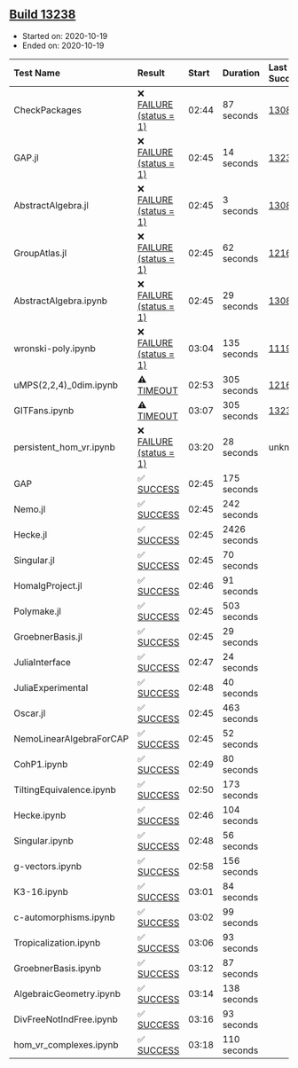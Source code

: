 ## [Build 13238](https://oscarci.mathematik.uni-kl.de/job/oscar/13238/)

* Started on: 2020-10-19
* Ended on: 2020-10-19

| Test Name    | Result | Start | Duration | Last Success | First Failure |
|:-------------|:-------|:------|:---------|:-------------|:--------------|
| CheckPackages | ❌ [FAILURE (status = 1)](https://oscarci.mathematik.uni-kl.de/job/oscar/13238/artifact/logs/build-13238/CheckPackages.log) | 02:44 | 87 seconds | [13085](https://oscarci.mathematik.uni-kl.de/job/oscar/13085/) | [13086](https://oscarci.mathematik.uni-kl.de/job/oscar/13086/) |
| GAP.jl | ❌ [FAILURE (status = 1)](https://oscarci.mathematik.uni-kl.de/job/oscar/13238/artifact/logs/build-13238/GAP.jl.log) | 02:45 | 14 seconds | [13236](https://oscarci.mathematik.uni-kl.de/job/oscar/13236/) | [13237](https://oscarci.mathematik.uni-kl.de/job/oscar/13237/) |
| AbstractAlgebra.jl | ❌ [FAILURE (status = 1)](https://oscarci.mathematik.uni-kl.de/job/oscar/13238/artifact/logs/build-13238/AbstractAlgebra.jl.log) | 02:45 | 3 seconds | [13085](https://oscarci.mathematik.uni-kl.de/job/oscar/13085/) | [13086](https://oscarci.mathematik.uni-kl.de/job/oscar/13086/) |
| GroupAtlas.jl | ❌ [FAILURE (status = 1)](https://oscarci.mathematik.uni-kl.de/job/oscar/13238/artifact/logs/build-13238/GroupAtlas.jl.log) | 02:45 | 62 seconds | [12167](https://oscarci.mathematik.uni-kl.de/job/oscar/12167/) | [12168](https://oscarci.mathematik.uni-kl.de/job/oscar/12168/) |
| AbstractAlgebra.ipynb | ❌ [FAILURE (status = 1)](https://oscarci.mathematik.uni-kl.de/job/oscar/13238/artifact/logs/build-13238/AbstractAlgebra.ipynb.log) | 02:45 | 29 seconds | [13085](https://oscarci.mathematik.uni-kl.de/job/oscar/13085/) | [13086](https://oscarci.mathematik.uni-kl.de/job/oscar/13086/) |
| wronski-poly.ipynb | ❌ [FAILURE (status = 1)](https://oscarci.mathematik.uni-kl.de/job/oscar/13238/artifact/logs/build-13238/wronski-poly.ipynb.log) | 03:04 | 135 seconds | [11192](https://oscarci.mathematik.uni-kl.de/job/oscar/11192/) | [11193](https://oscarci.mathematik.uni-kl.de/job/oscar/11193/) |
| uMPS(2,2,4)_0dim.ipynb | ⚠ [TIMEOUT](https://oscarci.mathematik.uni-kl.de/job/oscar/13238/artifact/logs/build-13238/uMPS-2-2-4-_0dim.ipynb.log) | 02:53 | 305 seconds | [12167](https://oscarci.mathematik.uni-kl.de/job/oscar/12167/) | [12168](https://oscarci.mathematik.uni-kl.de/job/oscar/12168/) |
| GITFans.ipynb | ⚠ [TIMEOUT](https://oscarci.mathematik.uni-kl.de/job/oscar/13238/artifact/logs/build-13238/GITFans.ipynb.log) | 03:07 | 305 seconds | [13234](https://oscarci.mathematik.uni-kl.de/job/oscar/13234/) | [13235](https://oscarci.mathematik.uni-kl.de/job/oscar/13235/) |
| persistent_hom_vr.ipynb | ❌ [FAILURE (status = 1)](https://oscarci.mathematik.uni-kl.de/job/oscar/13238/artifact/logs/build-13238/persistent_hom_vr.ipynb.log) | 03:20 | 28 seconds | unknown | unknown |
| GAP | ✅ [SUCCESS](https://oscarci.mathematik.uni-kl.de/job/oscar/13238/artifact/logs/build-13238/GAP.log) | 02:45 | 175 seconds |  |  |
| Nemo.jl | ✅ [SUCCESS](https://oscarci.mathematik.uni-kl.de/job/oscar/13238/artifact/logs/build-13238/Nemo.jl.log) | 02:45 | 242 seconds |  |  |
| Hecke.jl | ✅ [SUCCESS](https://oscarci.mathematik.uni-kl.de/job/oscar/13238/artifact/logs/build-13238/Hecke.jl.log) | 02:45 | 2426 seconds |  |  |
| Singular.jl | ✅ [SUCCESS](https://oscarci.mathematik.uni-kl.de/job/oscar/13238/artifact/logs/build-13238/Singular.jl.log) | 02:45 | 70 seconds |  |  |
| HomalgProject.jl | ✅ [SUCCESS](https://oscarci.mathematik.uni-kl.de/job/oscar/13238/artifact/logs/build-13238/HomalgProject.jl.log) | 02:46 | 91 seconds |  |  |
| Polymake.jl | ✅ [SUCCESS](https://oscarci.mathematik.uni-kl.de/job/oscar/13238/artifact/logs/build-13238/Polymake.jl.log) | 02:45 | 503 seconds |  |  |
| GroebnerBasis.jl | ✅ [SUCCESS](https://oscarci.mathematik.uni-kl.de/job/oscar/13238/artifact/logs/build-13238/GroebnerBasis.jl.log) | 02:45 | 29 seconds |  |  |
| JuliaInterface | ✅ [SUCCESS](https://oscarci.mathematik.uni-kl.de/job/oscar/13238/artifact/logs/build-13238/JuliaInterface.log) | 02:47 | 24 seconds |  |  |
| JuliaExperimental | ✅ [SUCCESS](https://oscarci.mathematik.uni-kl.de/job/oscar/13238/artifact/logs/build-13238/JuliaExperimental.log) | 02:48 | 40 seconds |  |  |
| Oscar.jl | ✅ [SUCCESS](https://oscarci.mathematik.uni-kl.de/job/oscar/13238/artifact/logs/build-13238/Oscar.jl.log) | 02:45 | 463 seconds |  |  |
| NemoLinearAlgebraForCAP | ✅ [SUCCESS](https://oscarci.mathematik.uni-kl.de/job/oscar/13238/artifact/logs/build-13238/NemoLinearAlgebraForCAP.log) | 02:45 | 52 seconds |  |  |
| CohP1.ipynb | ✅ [SUCCESS](https://oscarci.mathematik.uni-kl.de/job/oscar/13238/artifact/logs/build-13238/CohP1.ipynb.log) | 02:49 | 80 seconds |  |  |
| TiltingEquivalence.ipynb | ✅ [SUCCESS](https://oscarci.mathematik.uni-kl.de/job/oscar/13238/artifact/logs/build-13238/TiltingEquivalence.ipynb.log) | 02:50 | 173 seconds |  |  |
| Hecke.ipynb | ✅ [SUCCESS](https://oscarci.mathematik.uni-kl.de/job/oscar/13238/artifact/logs/build-13238/Hecke.ipynb.log) | 02:46 | 104 seconds |  |  |
| Singular.ipynb | ✅ [SUCCESS](https://oscarci.mathematik.uni-kl.de/job/oscar/13238/artifact/logs/build-13238/Singular.ipynb.log) | 02:48 | 56 seconds |  |  |
| g-vectors.ipynb | ✅ [SUCCESS](https://oscarci.mathematik.uni-kl.de/job/oscar/13238/artifact/logs/build-13238/g-vectors.ipynb.log) | 02:58 | 156 seconds |  |  |
| K3-16.ipynb | ✅ [SUCCESS](https://oscarci.mathematik.uni-kl.de/job/oscar/13238/artifact/logs/build-13238/K3-16.ipynb.log) | 03:01 | 84 seconds |  |  |
| c-automorphisms.ipynb | ✅ [SUCCESS](https://oscarci.mathematik.uni-kl.de/job/oscar/13238/artifact/logs/build-13238/c-automorphisms.ipynb.log) | 03:02 | 99 seconds |  |  |
| Tropicalization.ipynb | ✅ [SUCCESS](https://oscarci.mathematik.uni-kl.de/job/oscar/13238/artifact/logs/build-13238/Tropicalization.ipynb.log) | 03:06 | 93 seconds |  |  |
| GroebnerBasis.ipynb | ✅ [SUCCESS](https://oscarci.mathematik.uni-kl.de/job/oscar/13238/artifact/logs/build-13238/GroebnerBasis.ipynb.log) | 03:12 | 87 seconds |  |  |
| AlgebraicGeometry.ipynb | ✅ [SUCCESS](https://oscarci.mathematik.uni-kl.de/job/oscar/13238/artifact/logs/build-13238/AlgebraicGeometry.ipynb.log) | 03:14 | 138 seconds |  |  |
| DivFreeNotIndFree.ipynb | ✅ [SUCCESS](https://oscarci.mathematik.uni-kl.de/job/oscar/13238/artifact/logs/build-13238/DivFreeNotIndFree.ipynb.log) | 03:16 | 93 seconds |  |  |
| hom_vr_complexes.ipynb | ✅ [SUCCESS](https://oscarci.mathematik.uni-kl.de/job/oscar/13238/artifact/logs/build-13238/hom_vr_complexes.ipynb.log) | 03:18 | 110 seconds |  |  |
